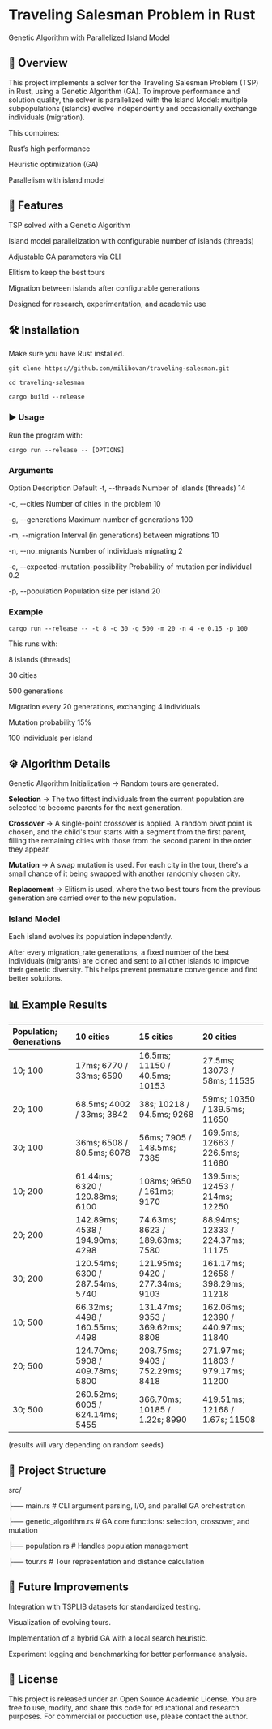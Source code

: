 # Traveling Salesman Problem in Rust

Genetic Algorithm with Parallelized Island Model

## 📌 Overview

This project implements a solver for the Traveling Salesman Problem (TSP) in Rust, using a Genetic Algorithm (GA).
To improve performance and solution quality, the solver is parallelized with the Island Model: multiple subpopulations (islands) evolve independently and occasionally exchange individuals (migration).

This combines:

Rust’s high performance

Heuristic optimization (GA)

Parallelism with island model

## 🚀 Features

TSP solved with a Genetic Algorithm

Island model parallelization with configurable number of islands (threads)

Adjustable GA parameters via CLI

Elitism to keep the best tours

Migration between islands after configurable generations

Designed for research, experimentation, and academic use

## 🛠️ Installation

Make sure you have Rust
 installed.

`git clone https://github.com/milibovan/traveling-salesman.git`

`cd traveling-salesman`

`cargo build --release`

### ▶️ Usage

Run the program with:

`cargo run --release -- [OPTIONS]`

### Arguments
Option	Description	Default
-t, --threads <INT>	Number of islands (threads)	14

-c, --cities <INT>	Number of cities in the problem	10

-g, --generations <INT>	Maximum number of generations	100

-m, --migration <INT>	Interval (in generations) between migrations	10

-n, --no_migrants <INT>	Number of individuals migrating	2

-e, --expected-mutation-possibility <FLOAT>	Probability of mutation per individual	0.2

-p, --population <INT>	Population size per island	20

### Example
`cargo run --release -- -t 8 -c 30 -g 500 -m 20 -n 4 -e 0.15 -p 100`


This runs with:

8 islands (threads)

30 cities

500 generations

Migration every 20 generations, exchanging 4 individuals

Mutation probability 15%

100 individuals per island

## ⚙️ Algorithm Details
Genetic Algorithm
Initialization → Random tours are generated.

**Selection** → The two fittest individuals from the current population are selected to become parents for the next generation.

**Crossover** → A single-point crossover is applied. A random pivot point is chosen, and the child's tour starts with a segment from the first parent, filling the remaining cities with those from the second parent in the order they appear.

**Mutation** → A swap mutation is used. For each city in the tour, there's a small chance of it being swapped with another randomly chosen city.

**Replacement** → Elitism is used, where the two best tours from the previous generation are carried over to the new population.

### Island Model
Each island evolves its population independently.

After every migration_rate generations, a fixed number of the best individuals (migrants) are cloned and sent to all other islands to improve their genetic diversity. This helps prevent premature convergence and find better solutions.

## 📊 Example Results
| Population; Generations | 10 cities | 15 cities | 20 cities |
| :--- | :--- | :--- | :--- |
| 10; 100 | 17ms; 6770 / 33ms; 6590 | 16.5ms; 11150 / 40.5ms; 10153 | 27.5ms; 13073 / 58ms; 11535 |
| 20; 100 | 68.5ms; 4002 / 33ms; 3842 | 38s; 10218 / 94.5ms; 9268 | 59ms; 10350 / 139.5ms; 11650 |
| 30; 100 | 36ms; 6508 / 80.5ms; 6078 | 56ms; 7905 / 148.5ms; 7385 | 169.5ms; 12663 / 226.5ms; 11680 |
| 10; 200 | 61.44ms; 6320 / 120.88ms; 6100 | 108ms; 9650 / 161ms; 9170 | 139.5ms; 12453 / 214ms; 12250 |
| 20; 200 | 142.89ms; 4538 / 194.90ms; 4298 | 74.63ms; 8623 / 189.63ms; 7580 | 88.94ms; 12333 / 224.37ms; 11175 |
| 30; 200 | 120.54ms; 6300 / 287.54ms; 5740 | 121.95ms; 9420 / 277.34ms; 9103 | 161.17ms; 12658 / 398.29ms; 11218 |
| 10; 500 | 66.32ms; 4498 / 160.55ms; 4498 | 131.47ms; 9353 / 369.62ms; 8808 | 162.06ms; 12390 / 440.97ms; 11840 |
| 20; 500 | 124.70ms; 5908 / 409.78ms; 5800 | 208.75ms; 9403 / 752.29ms; 8418 | 271.97ms; 11803 / 979.17ms; 11200 |
| 30; 500 | 260.52ms; 6005 / 624.14ms; 5455 | 366.70ms; 10185 / 1.22s; 8990 | 419.51ms; 12168 / 1.67s; 11508 |



(results will vary depending on random seeds)

## 📂 Project Structure
src/

├── main.rs          # CLI argument parsing, I/O, and parallel GA orchestration

├── genetic_algorithm.rs # GA core functions: selection, crossover, and mutation

├── population.rs    # Handles population management

├── tour.rs          # Tour representation and distance calculation

## 🔮 Future Improvements

Integration with TSPLIB datasets for standardized testing.

Visualization of evolving tours.

Implementation of a hybrid GA with a local search heuristic.

Experiment logging and benchmarking for better performance analysis.

## 📜 License

This project is released under an Open Source Academic License.
You are free to use, modify, and share this code for educational and research purposes.
For commercial or production use, please contact the author.
